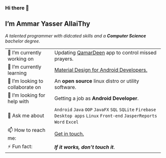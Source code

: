 ### Hi there 👋

<!--
**AmmarYasserAllaiThy/AmmarYasserAllaiThy** is a ✨ _special_ ✨ repository because its `README.md` (this file) appears on your GitHub profile.

Here are some ideas to get you started:

- 🔭 I’m currently working on ...
- 🌱 I’m currently learning ...
- 👯 I’m looking to collaborate on ...
- 🤔 I’m looking for help with ...
- 💬 Ask me about ...
- 📫 How to reach me: ...
- 😄 Pronouns: ...
- ⚡ Fun fact: ...
-->

## I’m Ammar Yasser AllaiThy
*A talented programmer with didcated skills and a **Computer Science** bachelor degree.*

| | |
|-|-|
| 🔭 I’m currently working on | Updating [QamarDeen](https://github.com/AmmarYasserAllaiThy/qamardeen-android) app to control missed prayers. |
| 🌱 I’m currently learning | [Material Design for Android Developers.](https://classroom.udacity.com/courses/ud862) |
| 👯 I’m looking to collaborate on | An **open source** linux distro or utility software. |
| 🤔 I’m looking for help with | Getting a job as **Android Developer**. |
| 💬 Ask me about | `Android` `Java` `OOP` `JavaFX` `SQL` `SQLite` `Firebase` `Desktop apps` `Linux` `Front-end` `JasperReports` `Word` `Excel`  |
| 📫 How to reach me: | [Get in touch.](https://ammaryasser.netlify.app/) |
| ⚡ Fun fact: | ***If it works, don’t touch it***. |
